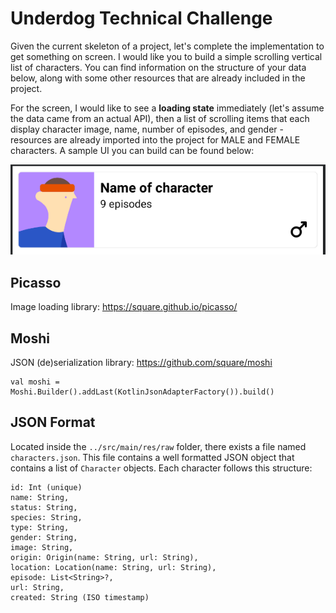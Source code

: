 # Underdog Technical Challenge
Given the current skeleton of a project, let's complete the implementation to get something on screen. I would like you to build a simple scrolling vertical list of characters. You can find information on the structure of your data below, along with some other resources that are already included in the project.

For the screen, I would like to see a **loading state** immediately (let's assume the data came from an actual API), then a list of scrolling items that each display character image, name, number of episodes, and gender - resources are already imported into the project for MALE and FEMALE characters.  A sample UI you can build can be found below:

![Sample Layout](readme_resources/layout_character.PNG)

## Picasso
Image loading library: https://square.github.io/picasso/

## Moshi
JSON (de)serialization library: https://github.com/square/moshi
```
val moshi = Moshi.Builder().addLast(KotlinJsonAdapterFactory()).build()
```

## JSON Format
Located inside the `../src/main/res/raw` folder, there exists a file named `characters.json`.  This file contains a well formatted JSON object that contains a list of `Character` objects. Each character follows this structure:
```
id: Int (unique)
name: String,
status: String,
species: String,
type: String,
gender: String,
image: String,
origin: Origin(name: String, url: String),
location: Location(name: String, url: String),
episode: List<String>?,
url: String,
created: String (ISO timestamp)
```
